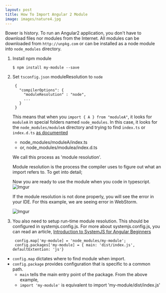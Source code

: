 ```yaml
---
layout: post
title: How To Import Angular 2 Module
image: images/nature4.jpg
---
```


Bower is history. To run an Angular2 application, you don't have to download files nor modules from the Internet.
All modules can be downloaded from `http://unpkg.com` or can be installed as a node module into `node_modules` directory.
<!--more-->

1. Install npm module

       $ npm install my-module --save

2. Set `tsconfig.json` moduleResolution to `node`

        {
          "compilerOptions": {
            "moduleResolution" : "node",
            ...
          }
        }
        
   This means that when you `import { A } from "moduleA"`, it looks for `moduleA` in special folders named `node_modules`. In this case, it looks for the `node_modules/moduleA` directory and trying to find `index.ts` or `index.d.ts` [as documented](https://www.typescriptlang.org/docs/handbook/module-resolution.html#node)

      * node_modules/moduleA/index.ts
      * or, node_modules/modulea/index.d.ts

   We call this process as 'module resolution'.

   Module resolution is the process the compiler uses to figure out
   what an import refers to. To get into detail;

   Now you are ready to use the module when you code in typescript.  
   ![Imgur](http://i.imgur.com/SPOpWz4.png)

   If the module resolution is not done properly, you will see the error in your IDE.
   For this example, we are seeing error in WebStorm.  
   
   ![Imgur](http://i.imgur.com/5VfXSYr.png)

3. You also need to setup run-time module resolution. This should be configured
  in systemjs.config.js. For more about systemjs.config.js, you can read an article,
  [Introduction to SystemJS for Angular Beginners](https://github.com/jsvalley/jsvalley.github.io/blob/master/systemjs-in-angular2.md)


        config.map['my-module] = 'node_modules/my-module';
        config.packages['my-module] = { main: 'dist/index.js', defaultExtention: 'js'}

  * `config.map` dictates where to find module when import.
  * `config.package` provides configuration that is specific to a common path.
    * `main` tells the main entry point of the package. From the above example,
    * `import 'my-module'` is equivalent to import 'my-module/dist/index.js'

